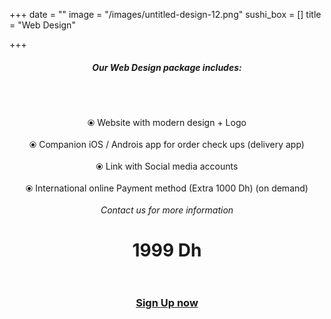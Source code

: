 +++
date = ""
image = "/images/untitled-design-12.png"
sushi_box = []
title = "Web Design"

+++
<h5 style="text-align:center;"><b>Our Web Design package includes:</b></h5><br><br><p style="text-align:center;">⦿ Website with modern design + Logo<br><br>⦿ Companion iOS / Androis app for order check ups (delivery app)<br><br>⦿ Link with Social media accounts<br><br>⦿ International online Payment method (Extra 1000 Dh) (on demand)<br><br><i>Contact us for more information</i></p>

<h1 style="text-align:center;">1999 Dh<br><br></h1>

<h3 style="text-align:center;"><a href="https://business-booster.netlify.app/contact">Sign Up now</a></h3>
